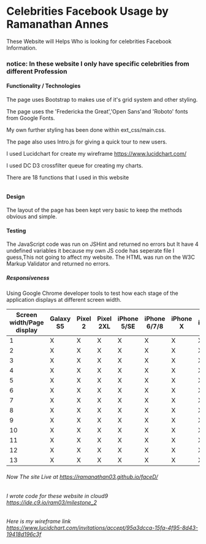 # Celebrities Facebook Usage by Ramanathan Annes

  These Website will  Helps Who is looking for celebrities Facebook Information. 
### notice: In these website I only have specific celebrities from different Profession

#### Functionality / Technologies 

The page uses Bootstrap to makes use of it's grid system and other styling.

The page uses the 'Fredericka the Great','Open Sans'and 'Roboto' fonts from Google Fonts.

My own further styling has been done within ext_css/main.css. 

The page also uses Intro.js for giving a quick tour to new users.

I used Lucidchart for create my wireframe https://www.lucidchart.com/ 

I used DC D3 crossfilter  queue for creating my charts.

There are 18 functions that I used in this website 

######

#### Design
The layout of the page has been kept very basic to keep the methods obvious and simple.
    
#### Testing 
 The JavaScript code was run on JSHint and returned no errors but It have 4 undefined variables it because my own JS code has  seperate file I guess,This not going to affect my website. 
The HTML was run on the W3C Markup Validator and returned no errors.

 ##### Responsiveness
Using Google Chrome developer tools to test how each stage of the application displays at different screen width.


Screen width/Page display|Galaxy S5|Pixel 2|Pixel 2XL|iPhone 5/SE|iPhone 6/7/8|iPhone X|iPad|iPad Pro|
-----|-----|-----|-----|-----|-----|-----|-----|-----
1|X|X|X|X|X|X|X|X|
2|X|X|X|X|X|X|X|X|
3|X|X|X|X|X|X|X|X|
4|X|X|X|X|X|X|X|X|
5|X|X|X|X|X|X|X|X|
6|X|X|X|X|X|X|X|X|
7|X|X|X|X|X|X|X|X|
8|X|X|X|X|X|X|X|X|
9|X|X|X|X|X|X|X|X|
10|X|X|X|X|X|X|X|X|
11|X|X|X|X|X|X|X|X|
12|X|X|X|X|X|X|X|X|
13|X|X|X|X|X|X|X|X|

###### Now The site Live at https://ramanathan03.github.io/faceD/ 
###### I wrote code for these website in cloud9 https://ide.c9.io/ram03/milestone_2 
###### Here is my wireframe link https://www.lucidchart.com/invitations/accept/95a3dcca-15fa-4f95-8d43-19418d196c3f


